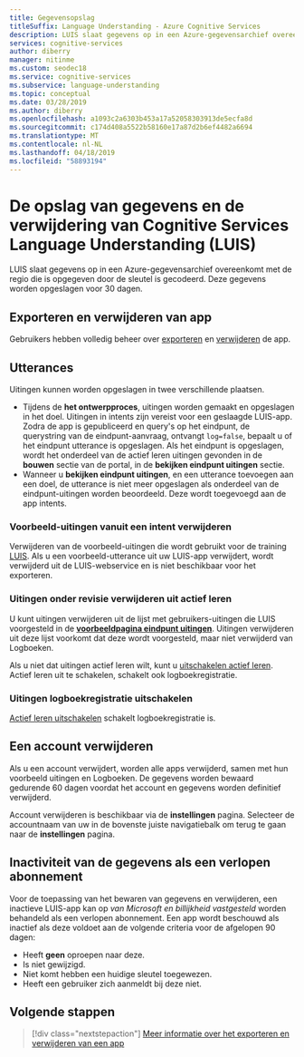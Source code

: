 ```yaml
---
title: Gegevensopslag
titleSuffix: Language Understanding - Azure Cognitive Services
description: LUIS slaat gegevens op in een Azure-gegevensarchief overeenkomt met de regio die is opgegeven door de sleutel is gecodeerd.
services: cognitive-services
author: diberry
manager: nitinme
ms.custom: seodec18
ms.service: cognitive-services
ms.subservice: language-understanding
ms.topic: conceptual
ms.date: 03/28/2019
ms.author: diberry
ms.openlocfilehash: a1093c2a6303b453a17a52058303913de5ecfa8d
ms.sourcegitcommit: c174d408a5522b58160e17a87d2b6ef4482a6694
ms.translationtype: MT
ms.contentlocale: nl-NL
ms.lasthandoff: 04/18/2019
ms.locfileid: "58893194"
---
```

# <a name="data-storage-and-removal-in-language-understanding-luis-cognitive-services"></a>De opslag van gegevens en de verwijdering van Cognitive Services Language Understanding (LUIS)
LUIS slaat gegevens op in een Azure-gegevensarchief overeenkomt met de regio die is opgegeven door de sleutel is gecodeerd. Deze gegevens worden opgeslagen voor 30 dagen. 

## <a name="export-and-delete-app"></a>Exporteren en verwijderen van app
Gebruikers hebben volledig beheer over [exporteren](luis-how-to-start-new-app.md#export-app) en [verwijderen](luis-how-to-start-new-app.md#delete-app) de app. 

## <a name="utterances"></a>Utterances

Uitingen kunnen worden opgeslagen in twee verschillende plaatsen. 

* Tijdens de **het ontwerpproces**, uitingen worden gemaakt en opgeslagen in het doel. Uitingen in intents zijn vereist voor een geslaagde LUIS-app. Zodra de app is gepubliceerd en query's op het eindpunt, de querystring van de eindpunt-aanvraag, ontvangt `log=false`, bepaalt u of het eindpunt utterance is opgeslagen. Als het eindpunt is opgeslagen, wordt het onderdeel van de actief leren uitingen gevonden in de **bouwen** sectie van de portal, in de **bekijken eindpunt uitingen** sectie. 
* Wanneer u **bekijken eindpunt uitingen**, en een utterance toevoegen aan een doel, de utterance is niet meer opgeslagen als onderdeel van de eindpunt-uitingen worden beoordeeld. Deze wordt toegevoegd aan de app intents. 

<a name="utterances-in-an-intent"></a>

### <a name="delete-example-utterances-from-an-intent"></a>Voorbeeld-uitingen vanuit een intent verwijderen
Verwijderen van de voorbeeld-uitingen die wordt gebruikt voor de training [LUIS](luis-reference-regions.md). Als u een voorbeeld-utterance uit uw LUIS-app verwijdert, wordt verwijderd uit de LUIS-webservice en is niet beschikbaar voor het exporteren.

<a name="utterances-in-review"></a>

### <a name="delete-utterances-in-review-from-active-learning"></a>Uitingen onder revisie verwijderen uit actief leren

U kunt uitingen verwijderen uit de lijst met gebruikers-uitingen die LUIS voorgesteld in de  **[voorbeeldpagina eindpunt uitingen](luis-how-to-review-endpoint-utterances.md)**. Uitingen verwijderen uit deze lijst voorkomt dat deze wordt voorgesteld, maar niet verwijderd van Logboeken.

Als u niet dat uitingen actief leren wilt, kunt u [uitschakelen actief leren](luis-how-to-review-endpoint-utterances.md#disable-active-learning). Actief leren uit te schakelen, schakelt ook logboekregistratie.

### <a name="disable-logging-utterances"></a>Uitingen logboekregistratie uitschakelen
[Actief leren uitschakelen](luis-how-to-review-endpoint-utterances.md#disable-active-learning) schakelt logboekregistratie is.


<a name="accounts"></a>

## <a name="delete-an-account"></a>Een account verwijderen
Als u een account verwijdert, worden alle apps verwijderd, samen met hun voorbeeld uitingen en Logboeken. De gegevens worden bewaard gedurende 60 dagen voordat het account en gegevens worden definitief verwijderd.

Account verwijderen is beschikbaar via de **instellingen** pagina. Selecteer de accountnaam van uw in de bovenste juiste navigatiebalk om terug te gaan naar de **instellingen** pagina.

## <a name="data-inactivity-as-an-expired-subscription"></a>Inactiviteit van de gegevens als een verlopen abonnement
Voor de toepassing van het bewaren van gegevens en verwijderen, een inactieve LUIS-app kan op _van Microsoft en billijkheid vastgesteld_ worden behandeld als een verlopen abonnement. Een app wordt beschouwd als inactief als deze voldoet aan de volgende criteria voor de afgelopen 90 dagen: 

* Heeft **geen** oproepen naar deze.
* Is niet gewijzigd.
* Niet komt hebben een huidige sleutel toegewezen.
* Heeft een gebruiker zich aanmeldt bij deze niet.

## <a name="next-steps"></a>Volgende stappen

> [!div class="nextstepaction"]
> [Meer informatie over het exporteren en verwijderen van een app](luis-how-to-start-new-app.md)
